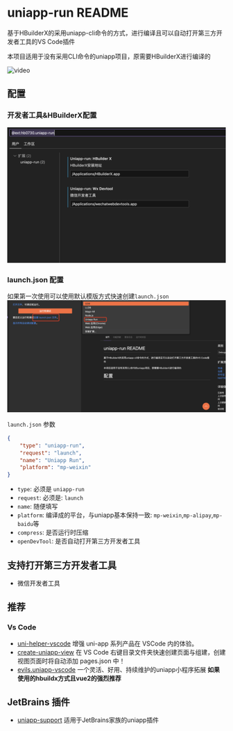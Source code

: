 # uniapp-run README

基于HBuilderX的采用uniapp-cli命令的方式，进行编译且可以自动打开第三方开发者工具的VS Code插件

本项目适用于没有采用CLI命令的uniapp项目，原需要HBuilderX进行编译的

![video](./images/video.gif)

## 配置

### 开发者工具&HBuilderX配置

![devTools](./images/devTools.png)

### launch.json 配置

如果第一次使用可以使用默认模版方式快速创建`launch.json`
![launchJson](./images/launchJson.png)

`launch.json` 参数

```json
{
    "type": "uniapp-run",
    "request": "launch",
    "name": "Uniapp Run",
    "platform": "mp-weixin"
}
```

* `type`: 必须是 `uniapp-run`
* `request`: 必须是: `launch`
* `name`: 随便填写
* `platform`: 编译成的平台，与uniapp基本保持一致: `mp-weixin`,`mp-alipay`,`mp-baidu`等
* `compress`: 是否运行时压缩
* `openDevTool`: 是否自动打开第三方开发者工具

## 支持打开第三方开发者工具

* 微信开发者工具

## 推荐

### Vs Code

* [uni-helper-vscode](https://marketplace.visualstudio.com/items?itemName=uni-helper.uni-helper-vscode) 增强 uni-app 系列产品在 VSCode 内的体验。
* [create-uniapp-view](https://marketplace.visualstudio.com/items?itemName=mrmaoddxxaa.create-uniapp-view) 在 VS Code 右键目录文件夹快速创建页面与组建，创建视图页面时将自动添加 pages.json 中！
* [evils.uniapp-vscode](https://marketplace.visualstudio.com/items?itemName=evils.uniapp-vscode) 一个灵活、好用、持续维护的uniapp小程序拓展 **如果使用的hbuildx方式且vue2的强烈推荐**

## JetBrains 插件

* [uniapp-support](https://plugins.jetbrains.com/plugin/19675-uniapp-support) 适用于JetBrains家族的uniapp插件
